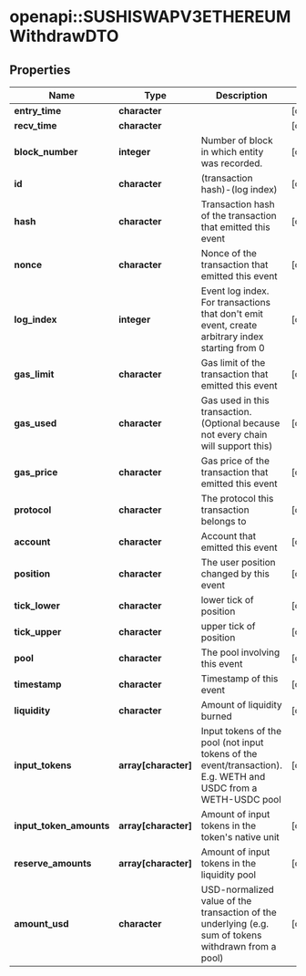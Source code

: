 # openapi::SUSHISWAPV3ETHEREUMWithdrawDTO



## Properties
Name | Type | Description | Notes
------------ | ------------- | ------------- | -------------
**entry_time** | **character** |  | [optional] 
**recv_time** | **character** |  | [optional] 
**block_number** | **integer** | Number of block in which entity was recorded. | [optional] 
**id** | **character** | (transaction hash)-(log index) | [optional] 
**hash** | **character** | Transaction hash of the transaction that emitted this event | [optional] 
**nonce** | **character** | Nonce of the transaction that emitted this event | [optional] 
**log_index** | **integer** | Event log index. For transactions that don&#39;t emit event, create arbitrary index starting from 0 | [optional] 
**gas_limit** | **character** | Gas limit of the transaction that emitted this event | [optional] 
**gas_used** | **character** | Gas used in this transaction. (Optional because not every chain will support this) | [optional] 
**gas_price** | **character** | Gas price of the transaction that emitted this event | [optional] 
**protocol** | **character** | The protocol this transaction belongs to | [optional] 
**account** | **character** | Account that emitted this event | [optional] 
**position** | **character** | The user position changed by this event | [optional] 
**tick_lower** | **character** | lower tick of position | [optional] 
**tick_upper** | **character** | upper tick of position | [optional] 
**pool** | **character** | The pool involving this event | [optional] 
**timestamp** | **character** | Timestamp of this event | [optional] 
**liquidity** | **character** | Amount of liquidity burned | [optional] 
**input_tokens** | **array[character]** | Input tokens of the pool (not input tokens of the event/transaction). E.g. WETH and USDC from a WETH-USDC pool | [optional] 
**input_token_amounts** | **array[character]** | Amount of input tokens in the token&#39;s native unit | [optional] 
**reserve_amounts** | **array[character]** | Amount of input tokens in the liquidity pool | [optional] 
**amount_usd** | **character** | USD-normalized value of the transaction of the underlying (e.g. sum of tokens withdrawn from a pool) | [optional] 


